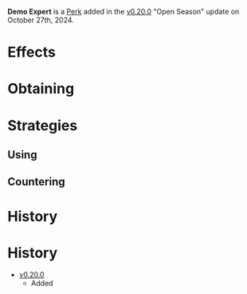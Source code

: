 **Demo Expert** is a [Perk](/perks) added in the [v0.20.0](https://github.com/HasangerGames/suroi/releases/tag/v0.20.0) "Open Season" update on October 27th, 2024. 

# Effects


# Obtaining

# Strategies
## Using

## Countering

# History
# History
- [v0.20.0](https://github.com/HasangerGames/suroi/releases/tag/v0.20.0)
  - Added
